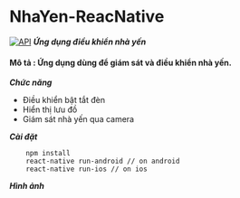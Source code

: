 # NhaYen-ReacNative
[![API](https://img.shields.io/badge/API-18%2B-brightgreen.svg?style=flat)](https://android-arsenal.com/api?level=18)
***Ứng dụng điều khiển nhà yến***
#### Mô tả : Ứng dụng dùng để giám sát và điều khiển nhà yến.
***Chức năng***
* Điều khiển bật tắt đèn
* Hiển thị lưu đồ
* Giám sát nhà yến qua camera

***Cài đặt***
```
	npm install
	react-native run-android // on android
	react-native run-ios // on ios
```

***Hình ảnh***
